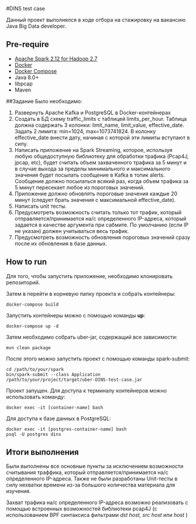 #DINS test case

Данный проект выполнялся в ходе отбора на стажировку на вакансию Java Big Data developer.


## Pre-require

+ [Apache Spark 2.12 for Hadoop 2.7](https://spark.apache.org/downloads.html)
+ [Docker](https://docs.docker.com/install/)
+ [Docker Compose](https://docs.docker.com/compose/install/)
+ Java 8.0+
+ libpcap
+ Maven

##Задание
Было необходимо:

1. Развернуть Apache Kafka и PostgreSQL в Docker-контейнерах 
2. Создать в БД схему traffic_limits с таблицей limits_per_hour. Таблица должна содержать 3 колонки: limit_name, limit_value, effective_date. Задать 2 лимита: min=1024, max=1073741824. В колонку effective_date внести дату, начиная с которой эти лимиты вступают в силу. 
3. Написать приложение на Spark Streaming, которое, используя любую общедоступную библиотеку для обработки трафика (Pcap4J, jpcap, etc), будет считать объем захваченного трафика за 5 минут и в случае выхода за пределы минимального и максимального значения будет посылать сообщение в Kafka в топик alerts. Сообщение должно посылаться всякий раз, когда объем трафика за 5 минут пересекает любое из пороговых значений. 
4. Приложение должно обновлять пороговые значения каждые 20 минут (следует брать значения с максимальной effective_date).
5. Написать unit тесты.
6. Предусмотреть возможность считать только тот трафик, который отправляется/принимается на/с определенного IP-адреса, который задается в качестве аргумента при сабмите. По умолчанию (если IP не указан) должен учитываться весь трафик.
7. Предусмотреть возможность обновления пороговых значений сразу после их обновления в базе данных.

## How to run

Для того, чтобы запустить приложение, необходимо клонировать репозиторий.

Затем в перейти в корневую папку проекта и собрать контейнеры:

```
docker-compose build
```

Запустить контейнеры можно с помощью команды **up**:

```
docker-compose up -d
```

Затем необходимо собрать uber-jar, содержащий все зависимости:
```
mvn clean package
```

После этого можно запустить проект с помощью команды spark-submit:
```
cd /path/to/your/spark
bin/spark-submit --class Application /path/to/your/project/target/uber-DINS-test-case.jar
```

Проект запущен. Для доступа к терминалу контейнеров можно использовать команду:

``` 
docker exec -it [container-name] bash
```

Для доступа к базе данных в PostgreSQL:
```
docker exec -it [postgres-container-name] bash
psql -U postgres dins
```

## Итоги выполнения
Были выполнены все основные пункты за исключением возможности считывания траффика, 
который отправляется/принимается на/с определенного IP-адреса. 
Также не были разработаны Unit-тесты в силу нехватки времени из-за большого количества материала для изучения.

Захват трафика на/с определенного IP-адреса возможно реализовать с помощью встроенных возможностей библиотеки pcap4J
(с использованием BPF синтаксиса фильтрами *dst host, src host* или *host* )